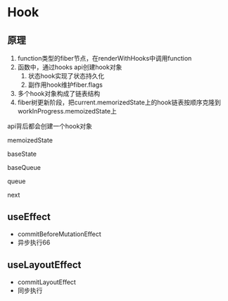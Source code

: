 # Hook





## 原理

1. function类型的fiber节点，在renderWithHooks中调用function
2. 函数中，通过hooks api创建hook对象
   1. 状态hook实现了状态持久化
   2. 副作用hook维护fiber.flags
3. 多个hook对象构成了链表结构
4. fiber树更新阶段，把current.memorizedState上的hook链表按顺序克隆到workInProgress.memoizedState上



api背后都会创建一个hook对象

memoizedState

baseState

baseQueue

queue

next







## useEffect

- commitBeforeMutationEffect
- 异步执行66



## useLayoutEffect

- commitLayoutEffect
- 同步执行